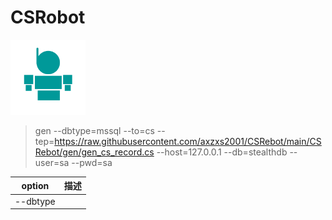 # CSRobot

<img src="https://github.com/axzxs2001/CSRebot/blob/main/csrebot.png" width="120"/>

> gen --dbtype=mssql --to=cs --tep=https://raw.githubusercontent.com/axzxs2001/CSRebot/main/CSRebot/gen/gen_cs_record.cs --host=127.0.0.1 --db=stealthdb --user=sa --pwd=sa

| option      | 描述     |
| ---------- | :-----------:  | 
| --dbtype    |     | 
